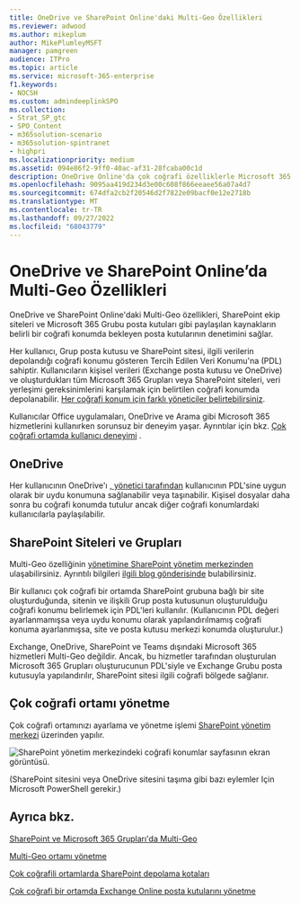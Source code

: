 ```yaml
---
title: OneDrive ve SharePoint Online'daki Multi-Geo Özellikleri
ms.reviewer: adwood
ms.author: mikeplum
author: MikePlumleyMSFT
manager: pamgreen
audience: ITPro
ms.topic: article
ms.service: microsoft-365-enterprise
f1.keywords:
- NOCSH
ms.custom: admindeeplinkSPO
ms.collection:
- Strat_SP_gtc
- SPO_Content
- m365solution-scenario
- m365solution-spintranet
- highpri
ms.localizationpriority: medium
ms.assetid: 094e86f2-9ff0-40ac-af31-28fcaba00c1d
description: OneDrive Online'da çok coğrafi özelliklerle Microsoft 365 iletişim durumunuzu birden çok coğrafi bölgeye genişletin.
ms.openlocfilehash: 9095aa419d234d3e00c608f866eeaee56a07a4d7
ms.sourcegitcommit: 674dfa2cb2f20546d2f7822e09bacf0e12e2718b
ms.translationtype: MT
ms.contentlocale: tr-TR
ms.lasthandoff: 09/27/2022
ms.locfileid: "68043779"
---
```

# <a name="multi-geo-capabilities-in-onedrive-and-sharepoint-online"></a>OneDrive ve SharePoint Online’da Multi-Geo Özellikleri

OneDrive ve SharePoint Online'daki Multi-Geo özellikleri, SharePoint ekip siteleri ve Microsoft 365 Grubu posta kutuları gibi paylaşılan kaynakların belirli bir coğrafi konumda bekleyen posta kutularının denetimini sağlar.

Her kullanıcı, Grup posta kutusu ve SharePoint sitesi, ilgili verilerin depolandığı coğrafi konumu gösteren Tercih Edilen Veri Konumu'na (PDL) sahiptir. Kullanıcıların kişisel verileri (Exchange posta kutusu ve OneDrive) ve oluşturdukları tüm Microsoft 365 Grupları veya SharePoint siteleri, veri yerleşimi gereksinimlerini karşılamak için belirtilen coğrafi konumda depolanabilir. [Her coğrafi konum için farklı yöneticiler belirtebilirsiniz](add-a-sharepoint-geo-admin.md).

Kullanıcılar Office uygulamaları, OneDrive ve Arama gibi Microsoft 365 hizmetlerini kullanırken sorunsuz bir deneyim yaşar. Ayrıntılar için bkz. [Çok coğrafi ortamda kullanıcı deneyimi](multi-geo-user-experience.md) .

## <a name="onedrive"></a>OneDrive

Her kullanıcının OneDrive'ı [, yönetici tarafından](move-onedrive-between-geo-locations.md) kullanıcının PDL'sine uygun olarak bir uydu konumuna sağlanabilir veya taşınabilir. Kişisel dosyalar daha sonra bu coğrafi konumda tutulur ancak diğer coğrafi konumlardaki kullanıcılarla paylaşılabilir.

## <a name="sharepoint-sites-and-groups"></a>SharePoint Siteleri ve Grupları

Multi-Geo özelliğinin <a href="https://go.microsoft.com/fwlink/?linkid=2185219" target="_blank">yönetimine SharePoint yönetim merkezinden</a> ulaşabilirsiniz. Ayrıntılı bilgileri [ilgili blog gönderisinde](https://techcommunity.microsoft.com/t5/Office-365-Blog/Now-available-Multi-Geo-in-SharePoint-and-Office-365-Groups/ba-p/263302) bulabilirsiniz.

Bir kullanıcı çok coğrafi bir ortamda SharePoint grubuna bağlı bir site oluşturduğunda, sitenin ve ilişkili Grup posta kutusunun oluşturulduğu coğrafi konumu belirlemek için PDL'leri kullanılır. (Kullanıcının PDL değeri ayarlanmamışsa veya uydu konumu olarak yapılandırılmamış coğrafi konuma ayarlanmışsa, site ve posta kutusu merkezi konumda oluşturulur.)

Exchange, OneDrive, SharePoint ve Teams dışındaki Microsoft 365 hizmetleri Multi-Geo değildir. Ancak, bu hizmetler tarafından oluşturulan Microsoft 365 Grupları oluşturucunun PDL'siyle ve Exchange Grubu posta kutusuyla yapılandırılır, SharePoint sitesi ilgili coğrafi bölgede sağlanır. 

## <a name="managing-the-multi-geo-environment"></a>Çok coğrafi ortamı yönetme

Çok coğrafi ortamınızı ayarlama ve yönetme işlemi <a href="https://go.microsoft.com/fwlink/?linkid=2185219" target="_blank">SharePoint yönetim merkezi</a> üzerinden yapılır. 

![SharePoint yönetim merkezindeki coğrafi konumlar sayfasının ekran görüntüsü.](../media/sharepoint-multi-geo-admin-center.png)

(SharePoint sitesini veya OneDrive sitesini taşıma gibi bazı eylemler Için Microsoft PowerShell gerekir.)

## <a name="see-also"></a>Ayrıca bkz.

[SharePoint ve Microsoft 365 Grupları'da Multi-Geo](https://techcommunity.microsoft.com/t5/Office-365-Blog/Now-available-Multi-Geo-in-SharePoint-and-Office-365-Groups/ba-p/263302)

[Multi-Geo ortamı yönetme](administering-a-multi-geo-environment.md)

[Çok coğrafili ortamlarda SharePoint depolama kotaları](sharepoint-multi-geo-storage-quota.md)

[Çok coğrafi bir ortamda Exchange Online posta kutularını yönetme](administering-exchange-online-multi-geo.md)
